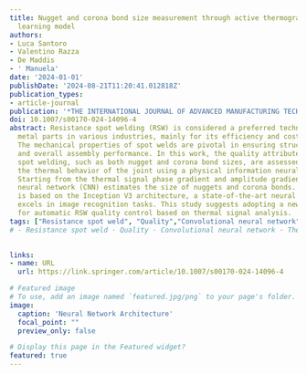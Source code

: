 ```yaml
---
title: Nugget and corona bond size measurement through active thermography and transfer
  learning model
authors:
- Luca Santoro
- Valentino Razza
- De Maddis
- ' Manuela'
date: '2024-01-01'
publishDate: '2024-08-21T11:20:41.012818Z'
publication_types:
- article-journal
publication: '*THE INTERNATIONAL JOURNAL OF ADVANCED MANUFACTURING TECHNOLOGY*'
doi: 10.1007/s00170-024-14096-4
abstract: Resistance spot welding (RSW) is considered a preferred technique for joining
  metal parts in various industries, mainly for its efficiency and cost-effectiveness.
  The mechanical properties of spot welds are pivotal in ensuring structural integrity
  and overall assembly performance. In this work, the quality attributes of resistance
  spot welding, such as both nugget and corona bond sizes, are assessed by analyzing
  the thermal behavior of the joint using a physical information neural network (PINN).
  Starting from the thermal signal phase gradient and amplitude gradient maps, a convolutional
  neural network (CNN) estimates the size of nuggets and corona bonds. The CNN architecture
  is based on the Inception V3 architecture, a state-of-the-art neural network that
  excels in image recognition tasks. This study suggests adopting a new methodology
  for automatic RSW quality control based on thermal signal analysis.
tags: ["Resistance spot weld", "Quality","Convolutional neural network","Thermography","Welding"]
# - Resistance spot weld · Quality · Convolutional neural network · Thermography · Welding

 
links:
- name: URL
  url: https://link.springer.com/article/10.1007/s00170-024-14096-4

# Featured image
# To use, add an image named `featured.jpg/png` to your page's folder. 
image:
  caption: 'Neural Network Architecture'
  focal_point: ""
  preview_only: false

# Display this page in the Featured widget?
featured: true
---
```

